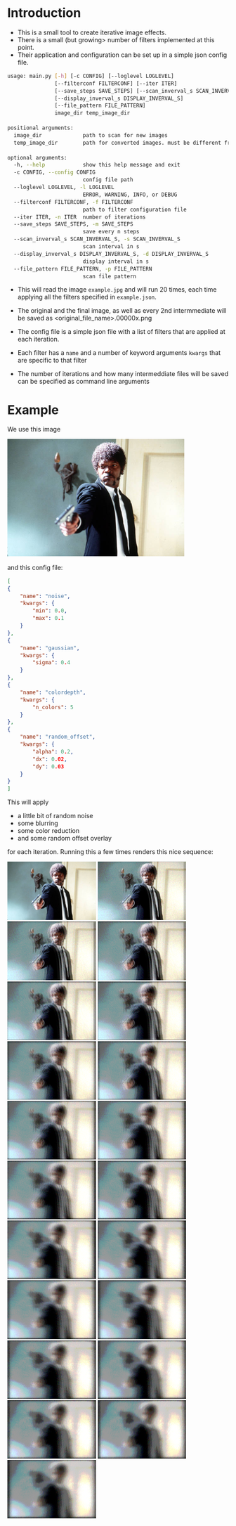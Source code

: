 Introduction
============

* This is a small tool to create iterative image effects.
* There is a small (but growing> number of filters implemented at this point.
* Their application and configuration can be set up in a simple json config file.

```bash
usage: main.py [-h] [-c CONFIG] [--loglevel LOGLEVEL]
               [--filterconf FILTERCONF] [--iter ITER]
               [--save_steps SAVE_STEPS] [--scan_inverval_s SCAN_INVERVAL_S]
               [--display_inverval_s DISPLAY_INVERVAL_S]
               [--file_pattern FILE_PATTERN]
               image_dir temp_image_dir

positional arguments:
  image_dir             path to scan for new images
  temp_image_dir        path for converted images. must be different from image_dir!                       

optional arguments:
  -h, --help            show this help message and exit
  -c CONFIG, --config CONFIG
                        config file path
  --loglevel LOGLEVEL, -l LOGLEVEL
                        ERROR, WARNING, INFO, or DEBUG
  --filterconf FILTERCONF, -f FILTERCONF
                        path to filter configuration file
  --iter ITER, -n ITER  number of iterations
  --save_steps SAVE_STEPS, -m SAVE_STEPS
                        save every n steps
  --scan_inverval_s SCAN_INVERVAL_S, -s SCAN_INVERVAL_S
                        scan interval in s
  --display_inverval_s DISPLAY_INVERVAL_S, -d DISPLAY_INVERVAL_S
                        display interval in s
  --file_pattern FILE_PATTERN, -p FILE_PATTERN
                        scan file pattern
```


* This will read the image ``example.jpg`` and will run 20 times, each time applying all the filters specified in ``example.json``.
* The original and the final image, as well as every 2nd intermmediate will be saved as <original_file_name>.00000x.png

* The config file is a simple json file with a list of filters that are applied at each iteration.
* Each filter has a ``name`` and a number of keyword arguments ``kwargs`` that are specific to that filter
* The number of iterations and how many intermeddiate files will be saved can be specified as command line arguments

Example
=======

We use this image

<img src="docs/_static/example/samj.jpg" width="80%">
   
and this config file:

```json
[
{
    "name": "noise",
    "kwargs": {
        "min": 0.0,
        "max": 0.1
    }
},
{
    "name": "gaussian",
    "kwargs": {
        "sigma": 0.4
    }
},
{
    "name": "colordepth",
    "kwargs": {
        "n_colors": 5
    }
},
{
    "name": "random_offset",
    "kwargs": {
        "alpha": 0.2,
        "dx": 0.02,
        "dy": 0.03
    }
}
]
```


This will apply 

* a little bit of random noise
* some blurring
* some color reduction
* and some random offset overlay

for each iteration.
Running this a few times renders this nice sequence:


<img src="docs/_static/example/samj.jpg.000000.png" width="40%">


   
<img src="docs/_static/example/samj.jpg.000001.png" width="40%">


   
<img src="docs/_static/example/samj.jpg.000002.png" width="40%">


   
<img src="docs/_static/example/samj.jpg.000003.png" width="40%">


   
<img src="docs/_static/example/samj.jpg.000004.png" width="40%">


   
<img src="docs/_static/example/samj.jpg.000005.png" width="40%">


   
<img src="docs/_static/example/samj.jpg.000006.png" width="40%">


   
<img src="docs/_static/example/samj.jpg.000007.png" width="40%">


   
<img src="docs/_static/example/samj.jpg.000008.png" width="40%">


   
<img src="docs/_static/example/samj.jpg.000009.png" width="40%">


   
<img src="docs/_static/example/samj.jpg.000010.png" width="40%">


   
<img src="docs/_static/example/samj.jpg.000011.png" width="40%">


   
<img src="docs/_static/example/samj.jpg.000012.png" width="40%">


   
<img src="docs/_static/example/samj.jpg.000013.png" width="40%">


   
<img src="docs/_static/example/samj.jpg.000014.png" width="40%">


   
<img src="docs/_static/example/samj.jpg.000015.png" width="40%">


   
<img src="docs/_static/example/samj.jpg.000016.png" width="40%">


   
<img src="docs/_static/example/samj.jpg.000017.png" width="40%">


   
<img src="docs/_static/example/samj.jpg.000018.png" width="40%">


   
<img src="docs/_static/example/samj.jpg.000019.png" width="40%">


   
<img src="docs/_static/example/samj.jpg.000020.png" width="40%">


   

